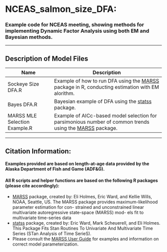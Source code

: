 # NCEAS_salmon_size_DFA:
### Example code for NCEAS meeting, showing methods for implementing Dynamic Factor Analysis using both EM and Bayesian methods.

***
## Description of Model Files

Name                           | Description
-------------------------------|---------------------------------
Sockeye Size DFA.R             | Example of how to run DFA using the [MARSS](https://cran.r-project.org/web/packages/MARSS/vignettes/UserGuide.pdf) package in R, conducting estimation with EM alorithm.
Bayes DFA.R                    | Bayesian example of DFA using the [statss](https://github.com/nwfsc-timeseries/statss) package.
MARSS MLE Selection Example.R  | Example of AICc-based model selection for parsimonious number of common trends using the [MARSS](https://cran.r-project.org/web/packages/MARSS/vignettes/UserGuide.pdf) package.

***
## Citation Information:
#### Examples provided are based on length-at-age data provided by the Alaska Department of Fish and Game (ADF&G). 

#### All R scripts and helper functions are based on the following R packages (please cite accordingly):

* [MARSS](https://cran.r-project.org/web/packages/MARSS/MARSS.pdf) package, created by: Eli Holmes, Eric Ward, and Kellie Wills, NOAA, Seattle, US. The MARSS package provides maximum-likelihood parameter estimation for con-
strained and unconstrained linear multivariate autoregressive state-space (MARSS) mod-
els fit to multivariate time-series data
* [statss](https://github.com/nwfsc-timeseries/statss) package, created by: Eric Ward, Mark Scheuerell, and Eli Holmes. This Package Fits Stan Routines To Univariate And Multivariate Time Series (STan Analysis of Time SerieS).
* Please consult the [MARSS User Guide](https://cran.r-project.org/web/packages/MARSS/vignettes/UserGuide.pdf) for examples and information on correct model parameterization.

